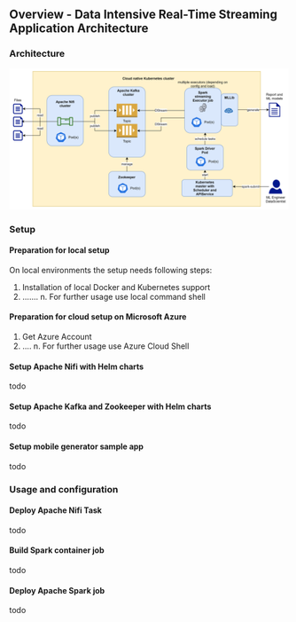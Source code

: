 ## Overview - Data Intensive Real-Time Streaming Application Architecture

### Architecture
![](images/ArchitectureDataArchitecture-Project.png)

### Setup

#### Preparation for local setup

On local environments the setup needs following steps:
1. Installation of local Docker and Kubernetes support
2. .......
n. For further usage use local command shell 

#### Preparation for cloud setup on Microsoft Azure
1. Get Azure Account
2. ....
n. For further usage use Azure Cloud Shell

#### Setup Apache Nifi with Helm charts
todo

#### Setup Apache Kafka and Zookeeper with Helm charts
todo

#### Setup mobile generator sample app
todo


### Usage and configuration

#### Deploy Apache Nifi Task
todo

#### Build Spark container job
todo

#### Deploy Apache Spark job
todo

